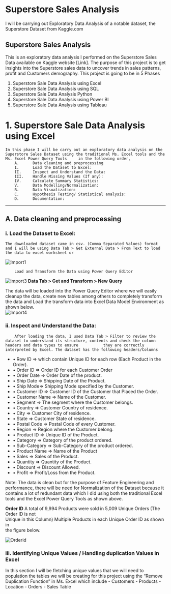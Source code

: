 # Superstore Sales Analysis
I will be carrying out Exploratory Data Analysis of a notable dataset, the Superstore Dataset from Kaggle.com

## Superstore Sales Analysis
This is an exploratory data analysis I performed on the Superstore Sales Data available on Kaggle website [Link]. The purpose of this project is to get insights into the Superstore sales data to uncover trends in sales patterns, profit and Customers demography. 
This project is going to be in 5 Phases  
1.	Superstore Sale Data Analysis using Excel
2.	Superstore Sale Data Analysis using SQL
3.	Superstore Sale Data Analysis Python
4.	Superstore Sale Data Analysis using Power BI
5.	Superstore Sale Data Analysis using Tableau

# 1.	Superstore Sale Data Analysis using Excel
    In this phase I will be carry out an exploratory data analysis on the Superstore Sales Dataset using the traditional Ms. Excel tools and the Ms. Excel Power Query Tools     in the following order,  
        A.	    Data cleaning and preprocessing
        I.	    Load the Dataset to Excel:
        II.	    Inspect and Understand the Data:
        III.    Handle Missing Values (If any):
        IV.	    Calculate Summary Statistics:
        V.	    Data Modelling/Normalization: 
        B.	    Data Visualization:
        C.	    Hypothesis Testing/ Statistical analysis:
        D.	    Documentation:
---

   ## A.	Data cleaning and preprocessing
   ### i.	Load the Dataset to Excel:
    The downloaded dataset came in csv. (Comma Separated Values) format and I will be using Data Tab > Get External Data > From Text to load the data to excel worksheet or
![Import1](https://github.com/user-attachments/assets/0f31429f-406f-406d-ba1f-c54c1940363b)

        Load and Transform the Data using Power Query Editor

![import3](https://github.com/user-attachments/assets/56a2758a-6d9e-4c1e-8a53-d1bd10c2a106)
**Data Tab > Get and Transform > New Query**

The data will be loaded into the Power Query Editor where we will easily cleanup the data, create new tables among others to completely transform the data and Load the transform data into Excel Data Model Environment as shown below.   
![Import4](https://github.com/user-attachments/assets/cba6bbc0-f753-4abc-8138-85777ea24f3f)

   ###  ii.	Inspect and Understand the Data:
        After loading the data, I used Data Tab > Filter to review the dataset to understand its structure, contents and check the column headers and data types to ensure           they are correctly interpreted by Excel. The dataset has the following headers/Columns

- •   Row ID => which contain Unique ID for each row (Each Product in the Order).
- •	Order ID => Order ID for each Customer Order 
- •	Order Date => Order Date of the product.
- •	Ship Date => Shipping Date of the Product.
- •	Ship Mode=> Shipping Mode specified by the Customer.
- •	Customer ID => Customer ID of the Customer that Placed the Order.
- •	Customer Name => Name of the Customer.
- •	Segment => The segment where the Customer belongs.
- •	Country => Customer Country of residence.
- •	City => Customer City of residence.
- •	State => Customer State of residence.
- •	Postal Code => Postal Code of every Customer.
- •	Region => Region where the Customer belong.
- •	Product ID => Unique ID of the Product.
- •	Category => Category of the product ordered.
- •	Sub-Category => Sub-Category of the product ordered.
- •	Product Name => Name of the Product
- •	Sales => Sales of the Product.
- •	Quantity => Quantity of the Product.
- •	Discount => Discount Allowed.
- •	Profit => Profit/Loss from the Product.

Note: The data is clean but for the purpose of Feature Engineering and performance, there will be need for Normalization of the Dataset because it contains a lot of redundant data which I did using both the traditional Excel tools and the Excel Power Query Tools as shown above.

**Order ID** 
        A total of 9,994 Products were sold in 5,009 Unique Orders (The Order ID is not         
        Unique in this Column) Multiple Products in each Unique Order ID as shown in            
        the figure below. 
        
![Orderid](https://github.com/user-attachments/assets/2e72b2c1-6b7e-4898-9316-cd1225733fc3)

### iii.	Identifying Unique Values / Handling duplication Values in Excel
In this section I will be fletching unique values that we will need to population the tables we will be creating for this project using 
the “Remove Duplication Function” in Ms. Excel which include 
    - Customers
    - Products 
    - Location 
    - Orders 
    - Sales Table 





